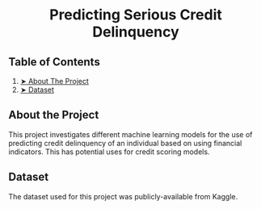 <h1 align="center":> Predicting Serious Credit Delinquency </h1>

## Table of Contents 
1. [➤ About The Project](#About-the-Project)
2. [➤ Dataset](#Dataset) 


## About the Project 
This project investigates different machine learning models for 
the use of predicting credit delinquency of an individual based 
on using financial indicators. This has potential uses for credit 
scoring models. 

## Dataset 
The dataset used for this project was publicly-available from 
Kaggle. 

